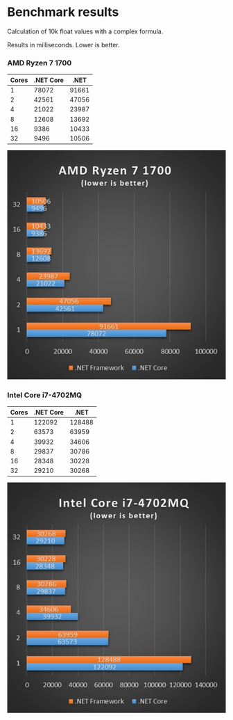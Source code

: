 # Benchmark results

Calculation of 10k float values with a complex formula.

Results in milliseconds. Lower is better.

### AMD Ryzen 7 1700
| Cores 	| .NET Core 	| .NET  	|
|--------	|-----------	|-------	|
| 1      	| 78072     	| 91661 	|
| 2      	| 42561     	| 47056 	|
| 4      	| 21022     	| 23987 	|
| 8      	| 12608     	| 13692 	|
| 16     	| 9386      	| 10433 	|
| 32     	| 9496      	| 10506 	|

![AMD Ryzen 7 1700 Benchmark](https://github.com/Seed122/CpuDotnetBenchmark/blob/master/results/ryzen1700.jpg?raw=true)

### Intel Core i7-4702MQ	
| Cores 	| .NET Core 	| .NET   	|
|-------	|-----------	|--------	|
| 1     	| 122092    	| 128488 	|
| 2     	| 63573     	| 63959  	|
| 4     	| 39932     	| 34606  	|
| 8     	| 29837     	| 30786  	|
| 16    	| 28348     	| 30228  	|
| 32    	| 29210     	| 30268  	|

![Intel Core i7-4702MQ Benchmark](https://github.com/Seed122/CpuDotnetBenchmark/blob/master/results/i74702mq.jpg?raw=true)

